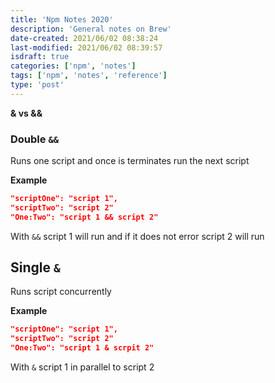```yaml
---
title: 'Npm Notes 2020'
description: 'General notes on Brew'
date-created: 2021/06/02 08:38:24
last-modified: 2021/06/02 08:39:57
isdraft: true
categories: ['npm', 'notes']
tags: ['npm', 'notes', 'reference']
type: 'post'
---
```


**& vs &&**
### Double `&&`

Runs one script and once is terminates run the next script

**Example**

```json
"scriptOne": "script 1",
"scriptTwo": "script 2"
"One:Two": "script 1 && script 2"
```

With `&&` script 1 will run and if it does not error script 2 will run

## Single `&`

Runs script concurrently

**Example**

```json
"scriptOne": "script 1",
"scriptTwo": "script 2"
"One:Two": "script 1 & scrpit 2"
```

With `&` script 1 in parallel to script 2








